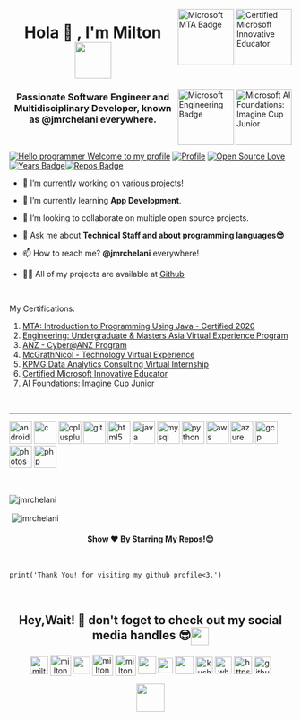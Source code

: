 
[<img align="right" alt="Certified Microsoft Innovative Educator"  width="100px" src="https://cdn.education.microsoft.com/content/en-us/badges/309c071d/309c071d-v1-128x128.png" />](https://education.microsoft.com/en-us/profile/achievement/18363847/certificate?timezoneOffset=300)
[<img align="right" alt="Microsoft MTA Badge"  width="100px" src="https://images.youracclaim.com/images/d7eb73f9-946c-42c2-a971-06ac2abf46e2/MTA-Introduction_to_Programming_Using_Java.png" />](https://www.youracclaim.com/badges/cfde5297-720a-4a71-8361-1290b34c8f7c/public_url)

<h1 align="center">Hola 👋 , I'm Milton <img src="https://github.com/TheDudeThatCode/TheDudeThatCode/blob/master/Assets/Developer.gif" width="65px"></h1>

[<img align="right" alt="Microsoft AI Foundations: Imagine Cup Junior"  width="100px" src="https://cdn.education.microsoft.com/content/en-us/badges/bbca60ff/icon.png" />](https://education.microsoft.com/en-us/profile/achievement/18363846/certificate?timezoneOffset=300)

[<img align="right" alt="Microsoft Engineering Badge"  width="100px" src="https://insidesherpa.s3.amazonaws.com/vinternships/companyassets/F9NstoYweMhrBLf2u/cAGzaHrsSeBPSicgw/ENG%20VEP.png" />](https://www.theforage.com/badges/5D7RHhoPX3xAjHbDm/THAgsPQ38Mau5GAtH/Engineering%3A%20Undergraduate%20%26%20Masters%20Asia%20Virtual%20Experience%20Program/Milton)

<h3 align="center"> Passionate Software Engineer and Multidisciplinary Developer, known as @jmrchelani everywhere.</h3><br>

[![Hello programmer Welcome to my profile](https://img.shields.io/badge/Github-<3-brightgreen.svg?style=flat&logo=github)](https://github.com/jmrchelani) [![Profile](https://Visitor-badge.glitch.me/badge?page_id=jmrchelani.profileviews-badge)](https://github.com/jmrchelani) [![Open Source Love](https://img.shields.io/github/followers/jmrchelani?style=social)](https://github.com/jmrchelani?tab=followers)[![Years Badge](https://badges.pufler.dev/years/jmrchelani)](https://badges.pufler.dev/years/jmrchelani)[![Repos Badge](https://badges.pufler.dev/repos/jmrchelani)](https://badges.pufler.dev/repos/jmrchelani)
<br>
<!-- - 🕵 Intern at The [Cyrrup Solutions Pvt Ltd Foundation](https://www.cyrrup.com/) **(web developer and designer)** -->

- 🔭 I’m currently working on various projects! <!-- [Real-Time-Pose-Animation](https://github.com/aritrochakraborty29/Real-Time-Pose-Animation) -->

- 🌱 I’m currently learning **App Development**.

- 👯 I’m looking to collaborate on multiple open source projects.

<!-- - 🤝 I’m looking for help with [QX Research](https://github.com/qxresearch/qxresearch-event-1) -->

- 💬 Ask me about **Technical Staff and about programming languages😎**

- 📫 How to reach me? **@jmrchelani** everywhere!

- 👨‍💻 All of my projects are available at [Github](https://github.com/jmrchelani)

<br>

My Certifications:

1. [MTA: Introduction to Programming Using Java - Certified 2020](https://www.youracclaim.com/badges/cfde5297-720a-4a71-8361-1290b34c8f7c/public_url)
2. [Engineering: Undergraduate & Masters Asia Virtual Experience Program](https://www.theforage.com/badges/5D7RHhoPX3xAjHbDm/THAgsPQ38Mau5GAtH/Engineering%3A%20Undergraduate%20%26%20Masters%20Asia%20Virtual%20Experience%20Program/Milton)
3. [ANZ - Cyber@ANZ Program](https://www.theforage.com/virtual-internships/prototype/Hf4QMESoFeQwXPsiH/Cyber%40ANZ%20Program)
4. [McGrathNicol - Technology Virtual Experience](https://www.theforage.com/virtual-internships/prototype/hwoGXmymuKeX9mmDh/Technology%20Virtual%20Experience)
5. [KPMG Data Analytics Consulting Virtual Internship](https://www.theforage.com/virtual-internships/theme/m7W4GMqeT3bh9Nb2c/KPMG-Data-Analytics-Virtual-Internship)
6. [Certified Microsoft Innovative Educator](https://education.microsoft.com/en-us/profile/achievement/18363847/certificate?timezoneOffset=300)
7. [AI Foundations: Imagine Cup Junior](https://education.microsoft.com/en-us/profile/achievement/18363846/certificate?timezoneOffset=300)
<br>
<hr>


<p align="left"><img src="https://devicons.github.io/devicon/devicon.git/icons/android/android-original-wordmark.svg" alt="android" width="40" height="40"/> <img src="https://devicons.github.io/devicon/devicon.git/icons/c/c-original.svg" alt="c" width="40" height="40"/> <img src="https://devicons.github.io/devicon/devicon.git/icons/cplusplus/cplusplus-original.svg" alt="cplusplus" width="40" height="40"/> <img src="https://www.vectorlogo.zone/logos/git-scm/git-scm-icon.svg" alt="git" width="40" height="40"/> <img src="https://devicons.github.io/devicon/devicon.git/icons/html5/html5-original-wordmark.svg" alt="html5" width="40" height="40"/> <img src="https://devicons.github.io/devicon/devicon.git/icons/java/java-original-wordmark.svg" alt="java" width="40" height="40"/> <img src="https://devicons.github.io/devicon/devicon.git/icons/mysql/mysql-original-wordmark.svg" alt="mysql" width="40" height="40"/> <img src="https://devicons.github.io/devicon/devicon.git/icons/python/python-original.svg" alt="python" width="40" height="40"/>
<img src="https://devicons.github.io/devicon/devicon.git/icons/amazonwebservices/amazonwebservices-original-wordmark.svg" alt="aws" width="40" height="40"/> <img src="https://www.vectorlogo.zone/logos/microsoft_azure/microsoft_azure-icon.svg" alt="azure" width="40" height="40"/> <img src="https://www.vectorlogo.zone/logos/google_cloud/google_cloud-icon.svg" alt="gcp" width="40" height="40"/>
<img src="https://devicons.github.io/devicon/devicon.git/icons/photoshop/photoshop-plain.svg" alt="photoshop" width="40" height="40"/> <img src="https://devicons.github.io/devicon/devicon.git/icons/php/php-original.svg" alt="php" width="40" height="40"/></p>
<br>

<p><img align="left" src="https://github-readme-stats.vercel.app/api/top-langs/?username=jmrchelani&layout=compact&hide=html&theme=highcontrast" alt="jmrchelani" /></p>
<br>

<p>&nbsp;<img align="center" src="https://github-readme-stats.vercel.app/api?username=jmrchelani&show_icons=true&theme=radical" alt="jmrchelani" /></p>

<h4 align="center">Show ❤️ By Starring My Repos!😊</h4>
<br>

```python3
print('Thank You! for visiting my github profile<3.')
```

<br>
<h2 align="center">Hey,Wait! 👋 don't foget to check out my social media handles 😎<img align="center" src="https://github.com/TheDudeThatCode/TheDudeThatCode/blob/master/Assets/Handshake.gif" height="32px"></h2>

<p align="center">
<a href="https://www.linkedin.com/in/milton-chelani-834a681a0/"><img align="center" src="https://img.favpng.com/15/24/8/linkedin-professional-network-service-clip-art-png-favpng-q49500q2zb8L7VrKSwnzAPEEM.jpg" alt="milton's linkedin" width="32px" height="31.5px"/></a>  
<a href="https://stackoverflow.com/users/14437274/milton" target="blank"><img align="center" src="https://cdn.sstatic.net/Sites/stackoverflow/company/Img/logos/so/so-icon.svg?v=f13ebeedfa9e" alt="milton stackoverflow" height="37" width="37" /></a>
<a href="https://kaggle.com/" target="blank"><img align="center" src="https://www.iconfinder.com/data/icons/logos-and-brands-adobe/512/189_Kaggle-512.png" alt="" height="30" width="30" /></a>
<a href="https://fb.com/jmrchelani" target="blank"><img align="center" src="https://i.pinimg.com/564x/ac/57/3b/ac573b439cde3dec8ca1c6739ae7f628.jpg" alt="milton fb" height="38" width="37" /></a>
<a href="https://instagram.com/jmrchelani" target="blank"><img align="center" src="https://img.favpng.com/9/25/24/computer-icons-instagram-logo-sticker-png-favpng-LZmXr3KPyVbr8LkxNML458QV3.jpg" alt="milton insta" height="37" width="37" /></a>
<a href="https://www.youtube.com/" target="blank"><img align="center" src="https://img.favpng.com/18/7/22/scalable-vector-graphics-social-media-youtube-logo-png-favpng-X24i5zHCJkRER9Uik7KY0htRs.jpg" alt="" height="32" width="32" /></a>
<a href="https://www.hackerrank.com/" target="blank"><img align="center" src="https://upload.wikimedia.org/wikipedia/commons/thumb/4/40/HackerRank_Icon-1000px.png/900px-HackerRank_Icon-1000px.png" alt="" height="27" width="27" /></a>
<a href="https://auth.geeksforgeeks.org/user//todo-done/" target="blank"><img align="center" src="https://media.geeksforgeeks.org/wp-content/cdn-uploads/gfg_200X200.png" alt="" height="32" width="33" /></a>
<a href="https://twitter.com/" target="blank"><img align="center" src="https://www.freepnglogos.com/uploads/twitter-logo-png/twitter-logo-vector-png-clipart-1.png" alt="kushal Das" height="30" width="30" /></a>
<a href="https://wa.me/7044331339" target="blank"><img align="center" src="https://img.favpng.com/3/18/7/whatsapp-icon-logo-png-favpng-NxdPMC0c3NCiUKmJNPJ10SyXz.jpg" alt="whatsapp" height="30" width="30" /></a>
<a href="https://medium.com/" target="blank"><img align="center" src="https://www.iconfinder.com/data/icons/social-media-2210/24/Medium-512.png" alt="https://medium.com/" height="32" width="32" /></a> 
<a href="https://github.com/jmrchelani" target="blank"><img align="center" src="https://www.flaticon.com/svg/static/icons/svg/25/25231.svg" alt="github" height="30" width="30" /></a>  
</p>
<p align="center"><img src="https://media.tenor.com/images/f6f5fa25d11d037028188cef60f260e7/tenor.gif" width="50"></p>
